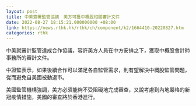 ```yaml
---
layout: post
title: 中美簽署監管協議　美方可獲中概股相關審計文件
date: 2022-08-27 18:15:21.000000000 +08:00
link: https://news.rthk.hk/rthk/ch/component/k2/1664410-20220827.htm
categories: rthk
---
```


中美就審計監管達成合作協議，容許美方人員在中方安排之下，獲取中概股會計師事務所的審計文件。

中證監表示，如果後續合作可以滿足各自監管需求，則有望解決中概股監管問題，從而避免自美國被動退市。

美國監管機構強調，美方必須能夠不受阻礙地完成審查，又說考慮到內地嚴格的新冠疫情措施，美國的審查將於香港進行。
